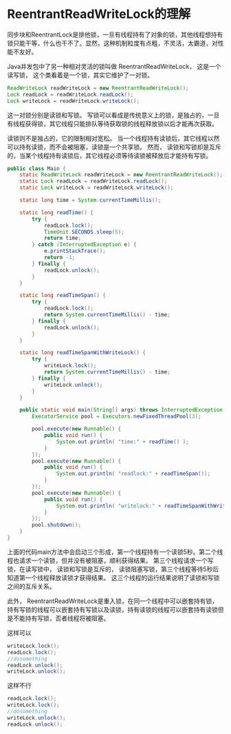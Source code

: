 # ReentrantReadWriteLock的理解

同步块和ReentrantLock是排他锁，一旦有线程持有了对象的锁，其他线程想持有锁只能干等，什么也干不了。显然，这种机制粒度有点粗，不灵活，太霸道，对性能不友好。 

Java并发包中了另一种相对灵活的锁叫做 ReentrantReadWriteLock， 这是一个读写锁， 这个类看着是一个锁，其实它维护了一对锁。 

```java
ReadWriteLock readWriteLock = new ReentrantReadWriteLock();
Lock readLock = readWriteLock.readLock();
Lock writeLock = readWriteLock.writeLock();
```

这一对锁分别是读锁和写锁。 写锁可以看成是传统意义上的锁，是独占的，一旦有线程获得锁，其它线程只能排队等待获取锁的线程释放锁以后才能再次获取。 

读锁则不是独占的，它的限制相对宽松。 当一个线程持有读锁后，其它线程以然可以持有读锁，而不会被阻塞，读锁是一个共享锁。 然而， 读锁和写锁却是互斥的，当某个线程持有读锁后，其它线程必须等待读锁被释放后才能持有写锁。  

```java
public class Main {
    static ReadWriteLock readWriteLock = new ReentrantReadWriteLock();
    static Lock readLock = readWriteLock.readLock();
    static Lock writeLock = readWriteLock.writeLock();

    static long time = System.currentTimeMillis();

    static long readTime() {
        try {
            readLock.lock();
            TimeUnit.SECONDS.sleep(5);
            return time;
        } catch (InterruptedException e) {
            e.printStackTrace();
            return -1;
        } finally {
            readLock.unlock();
        }
    }

    static long readTimeSpan() {
        try {
            readLock.lock();
            return System.currentTimeMillis() - time;
        } finally {
            readLock.unlock();
        }
    }

    static long readTimeSpanWithWriteLock() {
        try {
            writeLock.lock();
            return System.currentTimeMillis() - time;
        } finally {
            writeLock.unlock();
        }
    }

    public static void main(String[] args) throws InterruptedException {
        ExecutorService pool = Executors.newFixedThreadPool(3);

        pool.execute(new Runnable() {
            public void run() {
                System.out.println( "time:" + readTime() );
            }
        });
        pool.execute(new Runnable() {
            public void run() {
                System.out.println( "readlock:" + readTimeSpan());
            }
        });
        pool.execute(new Runnable() {
            public void run() {
                System.out.println( "writelock:" + readTimeSpanWithWriteLock());
            }
        });
        pool.shutdown();
    }
}
```

上面的代码main方法中会启动三个形成，第一个线程持有一个读锁5秒。第二个线程也请求一个读锁，但并没有被阻塞，顺利获得结果。 第三个线程请求一个写锁，在读写锁中， 读锁和写锁是互斥的， 读锁阻塞写锁，第三个线程等待5秒后知道第一个线程释放读锁才获得结果。 这三个线程的运行结果说明了读锁和写锁之间的互斥关系。 

此外， ReentrantReadWriteLock是重入锁，在同一个线程中可以嵌套持有锁，持有写锁的线程可以嵌套持有写锁以及读锁，持有读锁的线程可以嵌套持有读锁但是不能持有写锁，否者线程将被阻塞。 

这样可以

```java
writeLock.lock();
readLock.lock();
//dosomething
readLock.unlock();
writeLock.unlock();
```

这样不行

```java
readLock.lock();
writeLock.lock();
//dosomething
writeLock.unlock();
readLock.unlock();
```